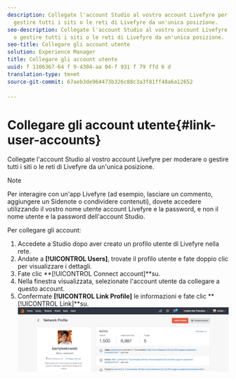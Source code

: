 ```yaml
---
description: Collegate l'account Studio al vostro account Livefyre per moderare o
  gestire tutti i siti o le reti di Livefyre da un'unica posizione.
seo-description: Collegate l'account Studio al vostro account Livefyre per moderare
  o gestire tutti i siti o le reti di Livefyre da un'unica posizione.
seo-title: Collegare gli account utente
solution: Experience Manager
title: Collegare gli account utente
uuid: f 1106367-64 f 9-4304-aa 04-f 931 f 79 ffd 6 d
translation-type: tm+mt
source-git-commit: 67aeb3de964473b326c88c3a3f81ff48a6a12652

---
```



# Collegare gli account utente{#link-user-accounts}

Collegate l'account Studio al vostro account Livefyre per moderare o gestire tutti i siti o le reti di Livefyre da un'unica posizione.

>[!NOTE]
>
>Per interagire con un'app Livefyre (ad esempio, lasciare un commento, aggiungere un Sidenote o condividere contenuti), dovete accedere utilizzando il vostro nome utente account Livefyre e la password, e non il nome utente e la password dell'account Studio.

Per collegare gli account:

1. Accedete a Studio dopo aver creato un profilo utente di Livefyre nella rete.
1. Andate a **[!UICONTROL Users]**, trovate il profilo utente e fate doppio clic per visualizzare i dettagli.
1. Fate clic **[!UICONTROL Connect account]**su.
1. Nella finestra visualizzata, selezionate l'account utente da collegare a questo account.
1. Confermate **[!UICONTROL Link Profile]** le informazioni e fate clic **[!UICONTROL Link]**su. ![](assets/UsersConnectAccount-1024x311.png)


